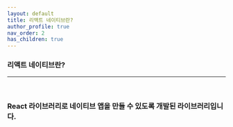 ```yaml
---
layout: default
title: 리액트 네이티브란?
author_profile: true
nav_order: 2
has_children: true
---
```



### 리액트 네이티브란?
***  
<br/>

### React 라이브러리로 네이티브 앱을 만들 수 있도록 개발된 라이브러리입니다.
<br/>
